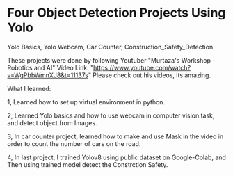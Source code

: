 # Four Object Detection Projects Using Yolo
Yolo Basics, Yolo Webcam, Car Counter, Construction_Safety_Detection.
 
These projects were done by following Youtuber "Murtaza's Workshop - Robotics and AI"
Video Link: "https://www.youtube.com/watch?v=WgPbbWmnXJ8&t=11137s"
Please check out his videos, its amazing.

What I learned:

1, Learned how to set up 
   virtual environment in python.

2, Learned Yolo basics and 
   how to use webcam in 
   computer vision task, 
   and detect object from Images.

3, In car counter project, 
   learned how to make and 
   use Mask in the video 
   in order to count 
   the number of
   cars on the road.

4, In last project, 
   I trained Yolov8 using 
   public dataset 
   on Google-Colab, 
   and Then using 
   trained model detect 
   the Constrction Safety. 
